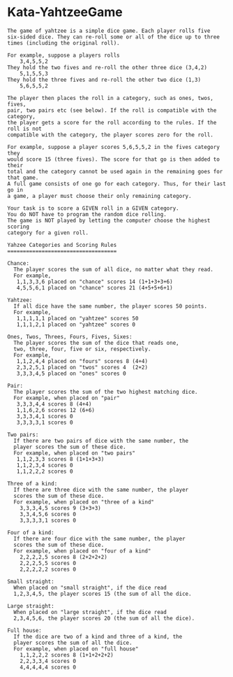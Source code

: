 # Kata-YahtzeeGame
<pre><code>The game of yahtzee is a simple dice game. Each player rolls five
six-sided dice. They can re-roll some or all of the dice up to three
times (including the original roll).

For example, suppose a players rolls
	3,4,5,5,2
They hold the two fives and re-roll the other three dice (3,4,2)
	5,1,5,5,3
They hold the three fives and re-roll the other two dice (1,3)
	5,6,5,5,2

The player then places the roll in a category, such as ones, twos, fives,
pair, two pairs etc (see below). If the roll is compatible with the category,
the player gets a score for the roll according to the rules. If the roll is not
compatible with the category, the player scores zero for the roll.

For example, suppose a player scores 5,6,5,5,2 in the fives category they
would score 15 (three fives). The score for that go is then added to their
total and the category cannot be used again in the remaining goes for that game.
A full game consists of one go for each category. Thus, for their last go in
a game, a player must choose their only remaining category.

Your task is to score a GIVEN roll in a GIVEN category.
You do NOT have to program the random dice rolling.
The game is NOT played by letting the computer choose the highest scoring
category for a given roll.

Yahzee Categories and Scoring Rules
===================================

Chance:
  The player scores the sum of all dice, no matter what they read.
  For example,
   1,1,3,3,6 placed on "chance" scores 14 (1+1+3+3+6)
   4,5,5,6,1 placed on "chance" scores 21 (4+5+5+6+1)

Yahtzee:
  If all dice have the same number, the player scores 50 points.
  For example,
   1,1,1,1,1 placed on "yahtzee" scores 50
   1,1,1,2,1 placed on "yahtzee" scores 0

Ones, Twos, Threes, Fours, Fives, Sixes:
  The player scores the sum of the dice that reads one,
  two, three, four, five or six, respectively.
  For example,
   1,1,2,4,4 placed on "fours" scores 8 (4+4)
   2,3,2,5,1 placed on "twos" scores 4  (2+2)
   3,3,3,4,5 placed on "ones" scores 0

Pair:
  The player scores the sum of the two highest matching dice.
  For example, when placed on "pair"
   3,3,3,4,4 scores 8 (4+4)
   1,1,6,2,6 scores 12 (6+6)
   3,3,3,4,1 scores 0
   3,3,3,3,1 scores 0

Two pairs:
  If there are two pairs of dice with the same number, the
  player scores the sum of these dice.
  For example, when placed on "two pairs"
   1,1,2,3,3 scores 8 (1+1+3+3)
   1,1,2,3,4 scores 0
   1,1,2,2,2 scores 0

Three of a kind:
  If there are three dice with the same number, the player
  scores the sum of these dice.
  For example, when placed on "three of a kind"
	3,3,3,4,5 scores 9 (3+3+3)
	3,3,4,5,6 scores 0
	3,3,3,3,1 scores 0

Four of a kind:
  If there are four dice with the same number, the player
  scores the sum of these dice.
  For example, when placed on "four of a kind"
	2,2,2,2,5 scores 8 (2+2+2+2)
	2,2,2,5,5 scores 0
	2,2,2,2,2 scores 0

Small straight:
  When placed on "small straight", if the dice read
  1,2,3,4,5, the player scores 15 (the sum of all the dice.

Large straight:
  When placed on "large straight", if the dice read
  2,3,4,5,6, the player scores 20 (the sum of all the dice).

Full house:
  If the dice are two of a kind and three of a kind, the
  player scores the sum of all the dice.
  For example, when placed on "full house"
	1,1,2,2,2 scores 8 (1+1+2+2+2)
	2,2,3,3,4 scores 0
	4,4,4,4,4 scores 0
</code></pre>
